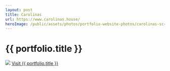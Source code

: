 ```yaml
---
layout: post
title: Carolinas
url: https://www.carolinas.house/
heroImage: /public/assets/photos/portfolio-website-photos/carolinas-scr.png
---
```


<div id="our-portfolio">
  <h1>{{ portfolio.title }}</h1>
  <div class="container">
    <img src="{{ site.url }}{ {portfolio.heroImage }}" />
    <a class="request-quote" href="{{ portfolio.url }}">Visit {{ portfolio.title }}</a>
  </div>
</div>
